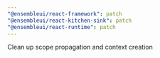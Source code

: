 ```yaml
---
"@ensembleui/react-framework": patch
"@ensembleui/react-kitchen-sink": patch
"@ensembleui/react-runtime": patch
---
```


Clean up scope propagation and context creation
